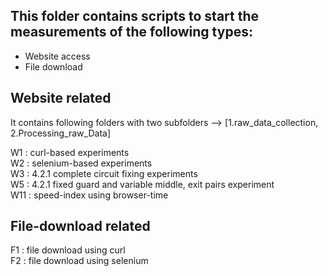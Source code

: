 This folder contains scripts to start the measurements of the following types:
--------------------------------------------------------------------------
- Website access
- File download 


Website related
---------------
It contains following folders with two subfolders --> [1.raw_data_collection, 2.Processing_raw_Data] 

W1 : curl-based experiments  
W2 : selenium-based experiments  
W3 : 4.2.1 complete circuit fixing experiments  
W5 : 4.2.1 fixed guard and variable middle, exit pairs experiment  
W11 : speed-index using browser-time   

File-download related
---------------------
F1 : file download using curl  
F2 : file download using selenium  

